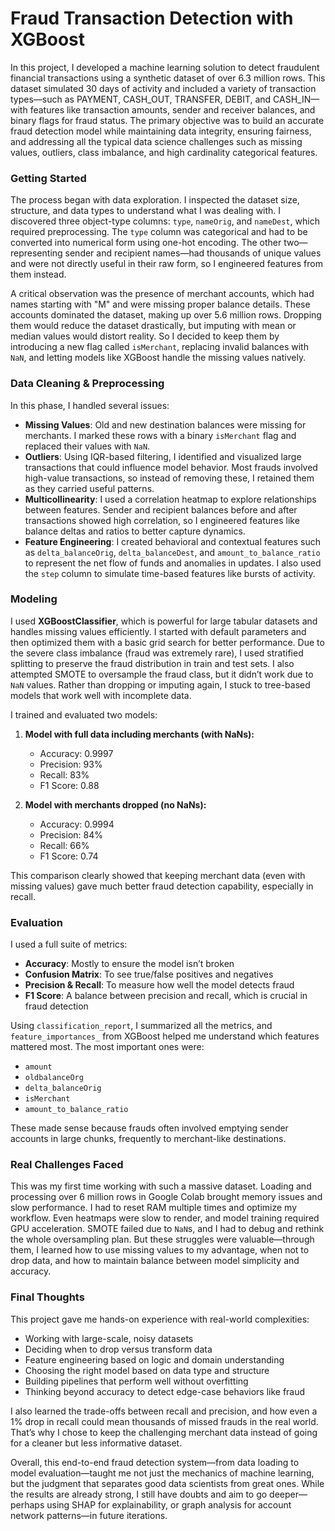 # Fraud Transaction Detection with XGBoost

In this project, I developed a machine learning solution to detect fraudulent financial transactions using a synthetic dataset of over 6.3 million rows. This dataset simulated 30 days of activity and included a variety of transaction types—such as PAYMENT, CASH_OUT, TRANSFER, DEBIT, and CASH_IN—with features like transaction amounts, sender and receiver balances, and binary flags for fraud status. The primary objective was to build an accurate fraud detection model while maintaining data integrity, ensuring fairness, and addressing all the typical data science challenges such as missing values, outliers, class imbalance, and high cardinality categorical features.

### Getting Started

The process began with data exploration. I inspected the dataset size, structure, and data types to understand what I was dealing with. I discovered three object-type columns: `type`, `nameOrig`, and `nameDest`, which required preprocessing. The `type` column was categorical and had to be converted into numerical form using one-hot encoding. The other two—representing sender and recipient names—had thousands of unique values and were not directly useful in their raw form, so I engineered features from them instead.

A critical observation was the presence of merchant accounts, which had names starting with "M" and were missing proper balance details. These accounts dominated the dataset, making up over 5.6 million rows. Dropping them would reduce the dataset drastically, but imputing with mean or median values would distort reality. So I decided to keep them by introducing a new flag called `isMerchant`, replacing invalid balances with `NaN`, and letting models like XGBoost handle the missing values natively.

### Data Cleaning & Preprocessing

In this phase, I handled several issues:

- **Missing Values**: Old and new destination balances were missing for merchants. I marked these rows with a binary `isMerchant` flag and replaced their values with `NaN`.
- **Outliers**: Using IQR-based filtering, I identified and visualized large transactions that could influence model behavior. Most frauds involved high-value transactions, so instead of removing these, I retained them as they carried useful patterns.
- **Multicollinearity**: I used a correlation heatmap to explore relationships between features. Sender and recipient balances before and after transactions showed high correlation, so I engineered features like balance deltas and ratios to better capture dynamics.
- **Feature Engineering**: I created behavioral and contextual features such as `delta_balanceOrig`, `delta_balanceDest`, and `amount_to_balance_ratio` to represent the net flow of funds and anomalies in updates. I also used the `step` column to simulate time-based features like bursts of activity.

### Modeling

I used **XGBoostClassifier**, which is powerful for large tabular datasets and handles missing values efficiently. I started with default parameters and then optimized them with a basic grid search for better performance. Due to the severe class imbalance (fraud was extremely rare), I used stratified splitting to preserve the fraud distribution in train and test sets. I also attempted SMOTE to oversample the fraud class, but it didn’t work due to `NaN` values. Rather than dropping or imputing again, I stuck to tree-based models that work well with incomplete data.

I trained and evaluated two models:

1. **Model with full data including merchants (with NaNs):**
   - Accuracy: 0.9997
   - Precision: 93%
   - Recall: 83%
   - F1 Score: 0.88

2. **Model with merchants dropped (no NaNs):**
   - Accuracy: 0.9994
   - Precision: 84%
   - Recall: 66%
   - F1 Score: 0.74

This comparison clearly showed that keeping merchant data (even with missing values) gave much better fraud detection capability, especially in recall.

### Evaluation

I used a full suite of metrics:
- **Accuracy**: Mostly to ensure the model isn’t broken
- **Confusion Matrix**: To see true/false positives and negatives
- **Precision & Recall**: To measure how well the model detects fraud
- **F1 Score**: A balance between precision and recall, which is crucial in fraud detection

Using `classification_report`, I summarized all the metrics, and `feature_importances_` from XGBoost helped me understand which features mattered most. The most important ones were:
- `amount`
- `oldbalanceOrg`
- `delta_balanceOrig`
- `isMerchant`
- `amount_to_balance_ratio`

These made sense because frauds often involved emptying sender accounts in large chunks, frequently to merchant-like destinations.

### Real Challenges Faced

This was my first time working with such a massive dataset. Loading and processing over 6 million rows in Google Colab brought memory issues and slow performance. I had to reset RAM multiple times and optimize my workflow. Even heatmaps were slow to render, and model training required GPU acceleration. SMOTE failed due to `NaN`s, and I had to debug and rethink the whole oversampling plan. But these struggles were valuable—through them, I learned how to use missing values to my advantage, when not to drop data, and how to maintain balance between model simplicity and accuracy.

### Final Thoughts

This project gave me hands-on experience with real-world complexities:
- Working with large-scale, noisy datasets
- Deciding when to drop versus transform data
- Feature engineering based on logic and domain understanding
- Choosing the right model based on data type and structure
- Building pipelines that perform well without overfitting
- Thinking beyond accuracy to detect edge-case behaviors like fraud

I also learned the trade-offs between recall and precision, and how even a 1% drop in recall could mean thousands of missed frauds in the real world. That’s why I chose to keep the challenging merchant data instead of going for a cleaner but less informative dataset.

Overall, this end-to-end fraud detection system—from data loading to model evaluation—taught me not just the mechanics of machine learning, but the judgment that separates good data scientists from great ones. While the results are already strong, I still have doubts and aim to go deeper—perhaps using SHAP for explainability, or graph analysis for account network patterns—in future iterations.
